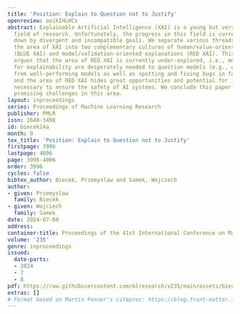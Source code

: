 ```yaml
---
title: 'Position: Explain to Question not to Justify'
openreview: ooikIHLHCs
abstract: Explainable Artificial Intelligence (XAI) is a young but very promising
  field of research. Unfortunately, the progress in this field is currently slowed
  down by divergent and incompatible goals. We separate various threads tangled within
  the area of XAI into two complementary cultures of human/value-oriented explanations
  (BLUE XAI) and model/validation-oriented explanations (RED XAI). This position paper
  argues that the area of RED XAI is currently under-explored, i.e., more methods
  for explainability are desperately needed to question models (e.g., extract knowledge
  from well-performing models as well as spotting and fixing bugs in faulty models),
  and the area of RED XAI hides great opportunities and potential for important research
  necessary to ensure the safety of AI systems. We conclude this paper by presenting
  promising challenges in this area.
layout: inproceedings
series: Proceedings of Machine Learning Research
publisher: PMLR
issn: 2640-3498
id: biecek24a
month: 0
tex_title: 'Position: Explain to Question not to Justify'
firstpage: 3996
lastpage: 4006
page: 3996-4006
order: 3996
cycles: false
bibtex_author: Biecek, Przemyslaw and Samek, Wojciech
author:
- given: Przemyslaw
  family: Biecek
- given: Wojciech
  family: Samek
date: 2024-07-08
address:
container-title: Proceedings of the 41st International Conference on Machine Learning
volume: '235'
genre: inproceedings
issued:
  date-parts:
  - 2024
  - 7
  - 8
pdf: https://raw.githubusercontent.com/mlresearch/v235/main/assets/biecek24a/biecek24a.pdf
extras: []
# Format based on Martin Fenner's citeproc: https://blog.front-matter.io/posts/citeproc-yaml-for-bibliographies/
---
```

